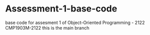 # Assessment-1-base-code
base code for assesment 1 of Object-Oriented Programming - 2122 CMP1903M-2122
this is the main branch
